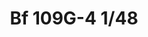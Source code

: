 ---
title: "Bf 109G-4  1/48"
price: 2200 
desc: "WEEKEND EDITION, Bf 109G-4  1/48, razmera: 1/48"
img_path: "/assets/img/84149.jpg"
brand: EDUARD
available: false
special_offer: false
new: false
soon: false
cat: "Plasticne-Makete"
subcat: "PM-EDUARD"
subsubcat: ""
sifra: "84149"
---